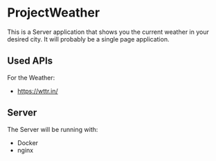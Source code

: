 # ProjectWeather
This is a Server application that shows you the current weather in your desired city.
It will probably be a single page application.

## Used APIs
For the Weather:
- https://wttr.in/

## Server
The Server will be running with:
- Docker
- nginx

